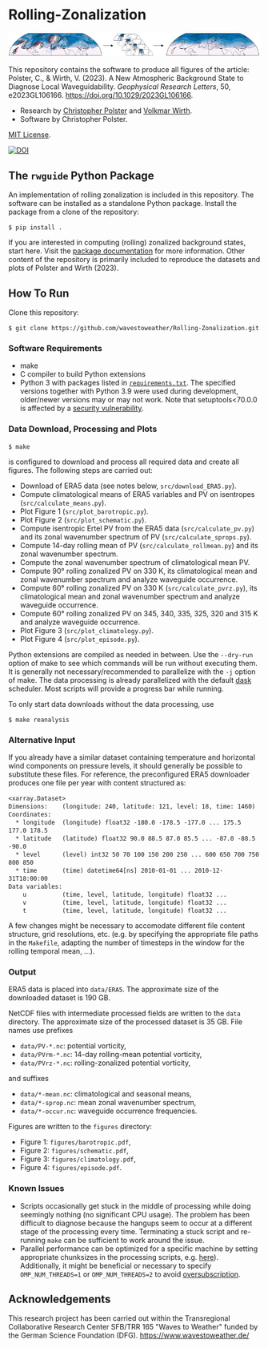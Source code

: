 # Rolling-Zonalization

![Rolling Zonalization example](https://raw.githubusercontent.com/wavestoweather/Rolling-Zonalization/main/docs/source/img/rzon.png)

This repository contains the software to produce all figures of the article: Polster, C., & Wirth, V. (2023). A New Atmospheric Background State to Diagnose Local Waveguidability. *Geophysical Research Letters*, 50, e2023GL106166. https://doi.org/10.1029/2023GL106166.

- Research by [Christopher Polster](https://dynmet.ipa.uni-mainz.de/christopher-polster/) and [Volkmar Wirth](https://dynmet.ipa.uni-mainz.de/volkmar-wirth/).
- Software by Christopher Polster.

[MIT License](LICENSE).

[![DOI](https://zenodo.org/badge/682976838.svg)](https://zenodo.org/badge/latestdoi/682976838)


## The `rwguide` Python Package

An implementation of rolling zonalization is included in this repository.
The software can be installed as a standalone Python package.
Install the package from a clone of the repository:

    $ pip install .

If you are interested in computing (rolling) zonalized background states, start here.
Visit the [package documentation](https://wavestoweather.github.io/Rolling-Zonalization) for more information.
Other content of the repository is primarily included to reproduce the datasets and plots of Polster and Wirth (2023).


## How To Run

Clone this repository:

    $ git clone https://github.com/wavestoweather/Rolling-Zonalization.git


### Software Requirements

- make
- C compiler to build Python extensions
- Python 3 with packages listed in [`requirements.txt`](requirements.txt). The specified versions together with Python 3.9 were used during development, older/newer versions may or may not work. Note that setuptools<70.0.0 is affected by a [security vulnerability](https://github.com/advisories/ghsa-cx63-2mw6-8hw5).


### Data Download, Processing and Plots

    $ make

is configured to download and process all required data and create all figures.
The following steps are carried out:

- Download of ERA5 data (see notes below, `src/download_ERA5.py`).
- Compute climatological means of ERA5 variables and PV on isentropes (`src/calculate_means.py`).
- Plot Figure 1 (`src/plot_barotropic.py`).
- Plot Figure 2 (`src/plot_schematic.py`).
- Compute isentropic Ertel PV from the ERA5 data (`src/calculate_pv.py`) and its zonal wavenumber spectrum of PV (`src/calculate_sprops.py`).
- Compute 14-day rolling mean of PV (`src/calculate_rollmean.py`) and its zonal wavenumber spectrum.
- Compute the zonal wavenumber spectrum of climatological mean PV.
- Compute 90° rolling zonalized PV on 330 K, its climatological mean and zonal wavenumber spectrum and analyze waveguide occurrence.
- Compute 60° rolling zonalized PV on 330 K (`src/calculate_pvrz.py`), its climatological mean and zonal wavenumber spectrum and analyze waveguide occurrence.
- Compute 60° rolling zonalized PV on 345, 340, 335, 325, 320 and 315 K and analyze waveguide occurrence.
- Plot Figure 3 (`src/plot_climatology.py`).
- Plot Figure 4 (`src/plot_episode.py`).

Python extensions are compiled as needed in between.
Use the `--dry-run` option of make to see which commands will be run without executing them.
It is generally not necessary/recommended to parallelize with the `-j` option of make.
The data processing is already parallelized with the default [dask](https://www.dask.org/) scheduler.
Most scripts will provide a progress bar while running.


To only start data downloads without the data processing, use

    $ make reanalysis


### Alternative Input

If you already have a similar dataset containing temperature and horizontal wind components on pressure levels, it should generally be possible to substitute these files.
For reference, the preconfigured ERA5 downloader produces one file per year with content structured as:

    <xarray.Dataset>
    Dimensions:    (longitude: 240, latitude: 121, level: 18, time: 1460)
    Coordinates:
      * longitude  (longitude) float32 -180.0 -178.5 -177.0 ... 175.5 177.0 178.5
      * latitude   (latitude) float32 90.0 88.5 87.0 85.5 ... -87.0 -88.5 -90.0
      * level      (level) int32 50 70 100 150 200 250 ... 600 650 700 750 800 850
      * time       (time) datetime64[ns] 2010-01-01 ... 2010-12-31T18:00:00
    Data variables:
        u          (time, level, latitude, longitude) float32 ...
        v          (time, level, latitude, longitude) float32 ...
        t          (time, level, latitude, longitude) float32 ...

A few changes might be necessary to accomodate different file content structure, grid resolutions, etc. (e.g. by specifying the appropriate file paths in the `Makefile`, adapting the number of timesteps in the window for the rolling temporal mean, ...).


### Output

ERA5 data is placed into `data/ERA5`.
The approximate size of the downloaded dataset is 190 GB.

NetCDF files with intermediate processed fields are written to the `data` directory.
The approximate size of the processed dataset is 35 GB.
File names use prefixes

- `data/PV-*.nc`: potential vorticity,
- `data/PVrm-*.nc`: 14-day rolling-mean potential vorticity,
- `data/PVrz-*.nc`: rolling-zonalized potential vorticity,

and suffixes

- `data/*-mean.nc`: climatological and seasonal means,
- `data/*-sprop.nc`: mean zonal wavenumber spectrum,
- `data/*-occur.nc`: waveguide occurrence frequencies.

Figures are written to the `figures` directory:

- Figure 1: `figures/barotropic.pdf`,
- Figure 2: `figures/schematic.pdf`,
- Figure 3: `figures/climatology.pdf`,
- Figure 4: `figures/episode.pdf`.


### Known Issues

- Scripts occasionally get stuck in the middle of processing while doing seemingly nothing (no significant CPU usage).
  The problem has been difficult to diagnose because the hangups seem to occur at a different stage of the processing every time.
  Terminating a stuck script and re-running `make` can be sufficient to work around the issue.
- Parallel performance can be optimized for a specific machine by setting appropriate chunksizes in the processing scripts, e.g. [here](https://github.com/wavestoweather/Rolling-Zonalization/blob/4e79ec2c6ff63785d2dcff165d172b556c39f7f0/src/calculate_sprops.py#L27)). Additionally, it might be beneficial or necessary to specify `OMP_NUM_THREADS=1` or `OMP_NUM_THREADS=2` to avoid [oversubscription](https://docs.dask.org/en/latest/array-best-practices.html?highlight=OMP_NUM_THREADS#avoid-oversubscribing-threads).


## Acknowledgements

This research project has been carried out within the Transregional Collaborative Research Center SFB/TRR 165 "Waves to Weather" funded by the German Science Foundation (DFG). https://www.wavestoweather.de/

